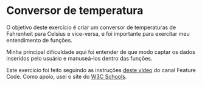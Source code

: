 # Conversor de temperatura

O objetivo deste exercício é criar um conversor de temperaturas de Fahrenheit para Celsius e vice-versa, e foi importante para exercitar meu entendimento de funções. 

Minha principal dificuldade aqui foi entender de que modo captar os dados inseridos pelo usuário e manuseá-los dentro das funções. 

Este exercício foi feito seguindo as instruções [deste vídeo](https://www.youtube.com/watch?v=EByVixN_St4&ab_channel=FeatureCode) do canal Feature Code.
Como apoio, usei o site do [W3C Schools](https://www.w3schools.com/js/js_functions.asp).